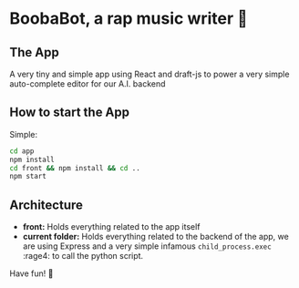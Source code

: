 # BoobaBot, a rap music writer :pencil:
## The App

A very tiny and simple app using React and draft-js to power a very simple auto-complete editor for our A.I. backend

## How to start the App
Simple:
```bash
cd app
npm install
cd front && npm install && cd ..
npm start
```

## Architecture
- **front:** Holds everything related to the app itself
- **current folder:** Holds everything related to the backend of the app, we are using Express and a very simple infamous `child_process.exec` :rage4: to call the python script.

Have fun! :beers: